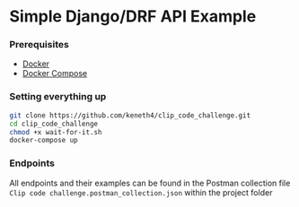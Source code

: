 # Simple Django/DRF API Example

### Prerequisites
- [Docker](https://docs.docker.com/get-docker/)
- [Docker Compose](https://docs.docker.com/compose/install/)

### Setting everything up
```bash
git clone https://github.com/keneth4/clip_code_challenge.git
cd clip_code_challenge
chmod +x wait-for-it.sh
docker-compose up
```

### Endpoints
All endpoints and their examples can be found in the Postman collection file `Clip code challenge.postman_collection.json` within the project folder
